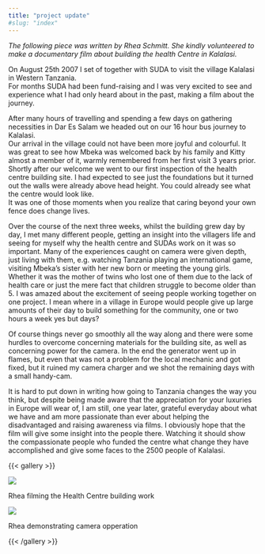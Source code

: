 ```yaml
---
title: "project update"
#slug: "index"
---
```


_The following piece was written by Rhea Schmitt. She kindly volunteered to make a documentary film about building the health Centre in Kalalasi._

On August 25th 2007 I set of together with SUDA to visit the village Kalalasi in Western Tanzania.  
For months SUDA had been fund-raising and I was very excited to see and experience what I had only heard about in the past, making a film about the journey.

After many hours of travelling and spending a few days on gathering necessities in Dar Es Salam we headed out on our 16 hour bus journey to Kalalasi.  
Our arrival in the village could not have been more joyful and colourful. It was great to see how Mbeka was welcomed back by his family and Kitty almost a member of it, warmly remembered from her first visit 3 years prior. Shortly after our welcome we went to our first inspection of the health centre building site. I had expected to see just the foundations but it turned out the walls were already above head height. You could already see what the centre would look like.  
It was one of those moments when you realize that caring beyond your own fence does change lives.

Over the course of the next three weeks, whilst the building grew day by day, I met many different people, getting an insight into the villagers life and seeing for myself why the health centre and SUDAs work on it was so important. Many of the experiences caught on camera were given depth, just living with them, e.g. watching Tanzania playing an international game, visiting Mbeka’s sister with her new born or meeting the young girls. Whether it was the mother of twins who lost one of them due to the lack of health care or just the mere fact that children struggle to become older than 5. I was amazed about the excitement of seeing people working together on one project. I mean where in a village in Europe would people give up large amounts of their day to build something for the community, one or two hours a week yes but days?

Of course things never go smoothly all the way along and there were some hurdles to overcome concerning materials for the building site, as well as concerning power for the camera. In the end the generator went up in flames, but even that was not a problem for the local mechanic and got fixed, but it ruined my camera charger and we shot the remaining days with a small handy-cam.

It is hard to put down in writing how going to Tanzania changes the way you think, but despite being made aware that the appreciation for your luxuries in Europe will wear of, I am still, one year later, grateful everyday about what we have and am more passionate than ever about helping the disadvantaged and raising awareness via films. I obviously hope that the film will give some insight into the people there. Watching it should show the compassionate people who funded the centre what change they have accomplished and give some faces to the 2500 people of Kalalasi.

{{< gallery >}}


[![](/wp-content/dscf3142-150x150.jpg)](/2009/04/one-volunteers-experience/dscf3142/)

Rhea filming the Health Centre building work

[![](/wp-content/davinder13821-150x150.jpg)](/2009/04/one-volunteers-experience/davinder13821/)

Rhea demonstrating camera opperation




{{< /gallery >}}